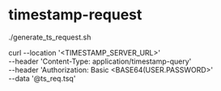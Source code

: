 # timestamp-request

./generate_ts_request.sh

curl --location '<TIMESTAMP_SERVER_URL>' \
--header 'Content-Type: application/timestamp-query' \
--header 'Authorization: Basic <BASE64(USER.PASSWORD>' \
--data '@ts_req.tsq'
